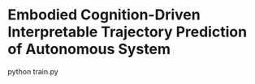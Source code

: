 # Embodied Cognition-Driven Interpretable Trajectory Prediction of Autonomous System
python train.py

